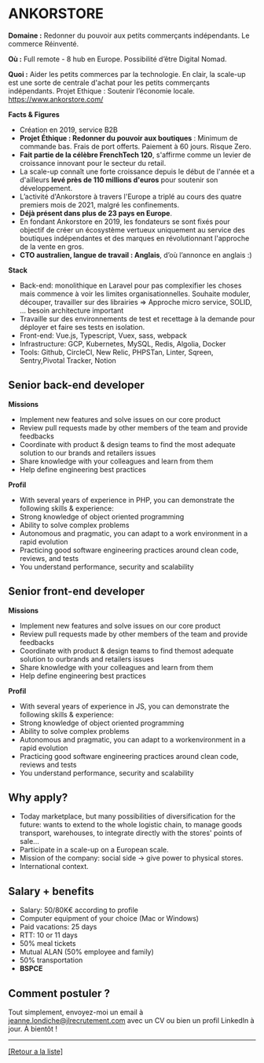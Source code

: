 # ANKORSTORE

**Domaine :** Redonner du pouvoir aux petits commerçants indépendants. Le commerce Réinventé.

**Où :** Full remote - 8 hub en Europe. Possibilité d’être Digital Nomad.

**Quoi :** Aider les petits commerces par la technologie. En clair, la scale-up est une sorte de centrale d'achat pour les petits commerçants indépendants. Projet Ethique : Soutenir l’économie locale.
https://www.ankorstore.com/

**Facts & Figures**

* Création en 2019, service B2B
* **Projet Éthique : Redonner du pouvoir aux boutiques** : Minimum de commande bas. Frais de port offerts. Paiement à 60 jours. Risque Zero.
* **Fait partie de la célèbre FrenchTech 120**, s'affirme comme un levier de croissance innovant pour le secteur du retail.
* La scale-up connaît une forte croissance depuis le début de l'année et a d'ailleurs **levé près de 110 millions d'euros** pour soutenir son développement.
* L’activité d'Ankorstore à travers l'Europe a triplé au cours des quatre premiers mois de 2021, malgré les confinements.
* **Déjà présent dans plus de 23 pays en Europe**.
* En fondant Ankorstore en 2019, les fondateurs se sont fixés pour objectif de créer un écosystème vertueux uniquement au service des boutiques indépendantes et des marques en révolutionnant l'approche de la vente en gros.
* **CTO australien, langue de travail : Anglais**, d’où l’annonce en anglais :)

**Stack**

* Back-end: monolithique en Laravel pour pas complexifier les choses mais commence à voir les limites organisationnelles. Souhaite moduler, découper, travailler sur des librairies => Approche micro service, SOLID, … besoin architecture important
* Travaille sur des environnements de test et recettage à la demande pour déployer et faire ses tests en isolation.
* Front-end: Vue.js, Typescript, Vuex, sass, webpack
* Infrastructure: GCP, Kubernetes, MySQL, Redis, Algolia, Docker
* Tools: Github, CircleCI, New Relic, PHPSTan, Linter, Sqreen, Sentry,Pivotal Tracker, Notion

## Senior back-end developer

**Missions**
* Implement new features and solve issues on our core product
* Review pull requests made by other members of the team and provide feedbacks
* Coordinate with product & design teams to find the most adequate solution to our brands and retailers issues
* Share knowledge with your colleagues and learn from them
* Help define engineering best practices

**Profil**
* With several years of experience in PHP, you can demonstrate the following skills & experience:
* Strong knowledge of object oriented programming
* Ability to solve complex problems
* Autonomous and pragmatic, you can adapt to a work environment in a rapid evolution
* Practicing good software engineering practices around clean code, reviews, and tests
* You understand performance, security and scalability	


## Senior front-end developer

**Missions** 
* Implement new features and solve issues on our core product
* Review pull requests made by other members of the team and provide feedbacks
* Coordinate with product & design teams to find themost adequate solution to ourbrands and retailers issues
* Share knowledge with your colleagues and learn from them
* Help define engineering best practices
 

**Profil** 
* With several years of experience in JS, you can demonstrate the following skills & experience:
* Strong knowledge of object oriented programming
* Ability to solve complex problems
* Autonomous and pragmatic, you can adapt to a workenvironment in a rapid evolution
* Practicing good software engineering practices around clean code, reviews and tests
* You understand performance, security and scalability 


## Why apply?

* Today marketplace, but many possibilities of diversification for the future: wants to extend to the whole logistic chain, to manage goods transport, warehouses, to integrate directly with the stores' points of sale... 
* Participate in a scale-up on a European scale.
* Mission of the company: social side -> give power to physical stores.
* International context. 

## Salary + benefits

* Salary: 50/80K€ according to profile
* Computer equipment of your choice (Mac or Windows)
* Paid vacations: 25 days
* RTT: 10 or 11 days
* 50% meal tickets
* Mutual ALAN (50% employee and family)
* 50% transportation
* **BSPCE** 

## Comment postuler ?

Tout simplement, envoyez-moi un email à jeanne.londiche@jlrecrutement.com avec un CV ou bien un profil LinkedIn à jour. À bientôt ! 


----
<a href="https://github.com/jlondiche/job-board-php/blob/master/README.md">[Retour a la liste]</a>